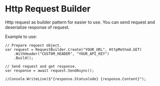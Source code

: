 # Http Request Builder
Http request as builder pattern for easier to use.
You can send request and deserialize response of request.

Example to use:
```
// Prepare request object.
var request = RequestBuilder.Create("YOUR_URL", HttpMethod.GET)
    .WithHeader("CUSTOM_HEADER", "YOUR_API_KEY")
    .Build();
    
// Send request and get response.
var response = await request.SendAsync();

//Console.WriteLine($"{response.StatusCode} {response.Content}");
```
